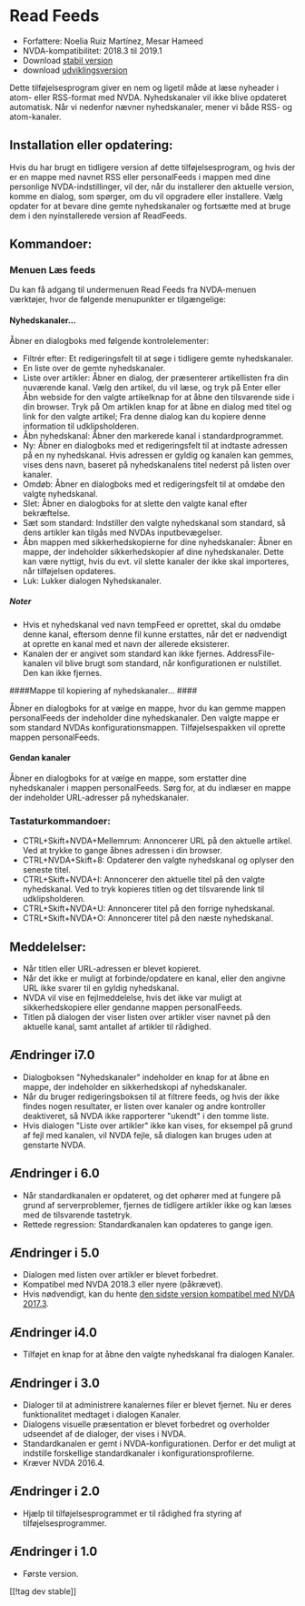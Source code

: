 # Read Feeds #

* Forfattere: Noelia Ruiz Martínez, Mesar Hameed
* NVDA-kompatibilitet: 2018.3 til 2019.1
* Download [stabil version][1]
* download [udviklingsversion][2]

Dette tilføjelsesprogram giver en nem og ligetil måde at læse nyheader i
atom- eller RSS-format med NVDA. Nyhedskanaler vil ikke blive opdateret
automatisk. Når vi nedenfor nævner nyhedskanaler, mener vi både RSS- og
atom-kanaler.

## Installation eller opdatering: ##

Hvis du har brugt en tidligere version af dette tilføjelsesprogram, og hvis
der er en mappe med navnet RSS eller personalFeeds i mappen med dine
personlige NVDA-indstillinger, vil der, når du installerer den aktuelle
version, komme en dialog, som spørger, om du vil opgradere eller
installere. Vælg opdater for at bevare dine gemte nyhedskanaler og fortsætte
med at bruge dem i den nyinstallerede version af ReadFeeds.

## Kommandoer: ##

### Menuen Læs feeds ###

Du kan få adgang til undermenuen Read Feeds fra NVDA-menuen værktøjer, hvor
de følgende menupunkter er tilgængelige:

#### Nyhedskanaler... ####

Åbner en dialogboks med følgende kontrolelementer:

* Filtrér efter: Et redigeringsfelt til at søge i tidligere gemte
  nyhedskanaler.
* En liste over de gemte nyhedskanaler.
* Liste over artikler: Åbner en dialog, der præsenterer artikellisten fra
  din nuværende kanal. Vælg den artikel, du vil læse, og tryk på Enter eller
  Åbn webside for den valgte artikelknap for at åbne den tilsvarende side i
  din browser. Tryk på Om artiklen knap for at åbne en dialog med titel og
  link for den valgte artikel; Fra denne dialog kan du kopiere denne
  information til udklipsholderen.
* Åbn nyhedskanal: Åbner den markerede kanal i standardprogrammet.
* Ny: Åbner en dialogboks med et redigeringsfelt til at indtaste adressen på
  en ny nyhedskanal. Hvis adressen er gyldig og kanalen kan gemmes, vises
  dens navn, baseret på nyhedskanalens titel nederst på listen over kanaler.
* Omdøb: Åbner en dialogboks med et redigeringsfelt til at omdøbe den valgte
  nyhedskanal.
* Slet: Åbner en dialogboks for at slette den valgte kanal efter
  bekræftelse.
* Sæt som standard: Indstiller den valgte nyhedskanal som standard, så dens
  artikler kan tilgås med NVDAs inputbevægelser.
* Åbn mappen med sikkerhedskopierne for dine nyhedskanaler: Åbner en mappe,
  der indeholder sikkerhedskopier af dine nyhedskanaler. Dette kan være
  nyttigt, hvis du evt. vil slette kanaler der ikke skal importeres, når
  tilføjelsen opdateres.
* Luk: Lukker dialogen Nyhedskanaler.

##### Noter #####

* Hvis et nyhedskanal ved navn tempFeed er oprettet, skal du omdøbe denne
  kanal, eftersom denne fil kunne erstattes, når det er nødvendigt at
  oprette en kanal med et navn der allerede eksisterer.
* Kanalen der er angivet som standard kan ikke fjernes. AddressFile-kanalen
  vil blive brugt som standard, når konfigurationen er nulstillet. Den kan
  ikke fjernes.

####Mappe til kopiering af nyhedskanaler... ####

Åbner en dialogboks for at vælge en mappe, hvor du kan gemme mappen
personalFeeds der indeholder dine nyhedskanaler. Den valgte mappe er som
standard NVDAs konfigurationsmappen. Tilføjelsespakken vil oprette mappen
personalFeeds.

#### Gendan kanaler ####

Åbner en dialogboks for at vælge en mappe, som erstatter dine nyhedskanaler
i mappen personalFeeds. Sørg for, at du indlæser en mappe der indeholder
URL-adresser på nyhedskanaler.

### Tastaturkommandoer: ###

* CTRL+Skift+NVDA+Mellemrum: Annoncerer URL på den aktuelle artikel. Ved at
  trykke to gange åbnes adressen i din browser.
* CTRL+NVDA+Skift+8: Opdaterer den valgte nyhedskanal og oplyser den seneste
  titel.
* CTRL+Skift+NVDA+I: Annoncerer den aktuelle titel på den valgte
  nyhedskanal. Ved to tryk kopieres titlen og det tilsvarende link til
  udklipsholderen.
* CTRL+Skift+NVDA+U: Annoncerer titel på den forrige nyhedskanal.
* CTRL+Skift+NVDA+O: Annoncerer titel på den næste nyhedskanal.

## Meddelelser: ##

* Når titlen eller URL-adressen er blevet kopieret.
* Når det ikke er muligt at forbinde/opdatere en kanal, eller den angivne
  URL ikke svarer til en gyldig nyhedskanal.
* NVDA vil vise en fejlmeddelelse, hvis det ikke var muligt at
  sikkerhedskopiere eller gendanne mappen personalFeeds.
* Titlen på dialogen der viser listen over artikler viser navnet på den
  aktuelle kanal, samt antallet af artikler til rådighed.

## Ændringer i7.0 ##

* Dialogboksen "Nyhedskanaler" indeholder en knap for at åbne en mappe, der
  indeholder en sikkerhedskopi af nyhedskanaler.
* Når du bruger redigeringsboksen til at filtrere feeds, og hvis der ikke
  findes nogen resultater, er listen over kanaler og andre kontroller
  deaktiveret, så NVDA ikke rapporterer "ukendt" i den tomme liste.
* Hvis dialogen "Liste over artikler" ikke kan vises, for eksempel på grund
  af fejl med kanalen, vil NVDA fejle, så dialogen kan bruges uden at
  genstarte NVDA.

## Ændringer i 6.0 ##

* Når standardkanalen er opdateret, og det ophører med at fungere på grund
  af serverproblemer, fjernes de tidligere artikler ikke og kan læses med de
  tilsvarende tastetryk.
* Rettede regression: Standardkanalen kan opdateres to gange igen.

## Ændringer i 5.0 ##

* Dialogen med listen over artikler er blevet forbedret.
* Kompatibel med NVDA 2018.3 eller nyere (påkrævet).
* Hvis nødvendigt, kan du hente [den sidste version kompatibel med NVDA
  2017.3][3].

## Ændringer i4.0  ##

* Tilføjet en knap for at åbne den valgte nyhedskanal fra dialogen Kanaler.

## Ændringer i 3.0 ##

* Dialoger til at administrere kanalernes filer er blevet fjernet. Nu er
  deres funktionalitet medtaget i dialogen Kanaler.
* Dialogens visuelle præsentation er blevet forbedret og overholder
  udseendet af de dialoger, der vises i NVDA.
* Standardkanalen er gemt i NVDA-konfigurationen. Derfor er det muligt at
  indstille forskellige standardkanaler i konfigurationsprofilerne.
* Kræver NVDA 2016.4.


## Ændringer i 2.0 ##

* Hjælp til tilføjelsesprogrammet er til rådighed fra styring af
  tilføjelsesprogrammer.

## Ændringer i 1.0 ##

* Første version.

[[!tag dev stable]]

[1]: https://addons.nvda-project.org/files/get.php?file=rf

[2]: https://addons.nvda-project.org/files/get.php?file=rf-dev

[3]: https://addons.nvda-project.org/files/get.php?file=rf-o
